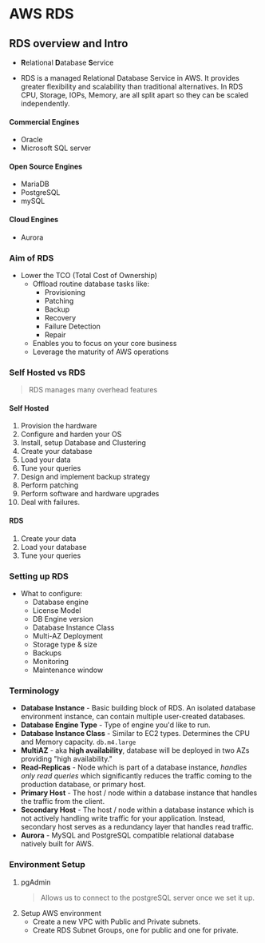 # AWS RDS

## RDS overview and Intro

- **R**elational **D**atabase **S**ervice

- RDS is a managed Relational Database Service in AWS. It provides greater flexibility and scalability than traditional alternatives. In RDS CPU, Storage, IOPs, Memory, are all split apart so they can be scaled independently.

#### Commercial Engines

- Oracle
- Microsoft SQL server

#### Open Source Engines

- MariaDB
- PostgreSQL
- mySQL

#### Cloud Engines

- Aurora

### Aim of RDS

- Lower the TCO (Total Cost of Ownership)
  - Offload routine database tasks like:
    - Provisioning
    - Patching
    - Backup
    - Recovery
    - Failure Detection
    - Repair
  - Enables you to focus on your core business
  - Leverage the maturity of AWS operations

### Self Hosted vs RDS

> RDS manages many overhead features

#### Self Hosted

1. Provision the hardware
2. Configure and harden your OS
3. Install, setup Database and Clustering
4. Create your database
5. Load your data
6. Tune your queries
7. Design and implement backup strategy
8. Perform patching
9. Perform software and hardware upgrades
10. Deal with failures.

#### RDS

1. Create your data
2. Load your database
3. Tune your queries

### Setting up RDS

- What to configure:
  - Database engine
  - License Model
  - DB Engine version
  - Database Instance Class
  - Multi-AZ Deployment
  - Storage type & size
  - Backups
  - Monitoring
  - Maintenance window

### Terminology

- **Database Instance** - Basic building block of RDS. An isolated database environment instance, can contain multiple user-created databases.
- **Database Engine Type** - Type of engine you'd like to run.
- **Database Instance Class** - Similar to EC2 types. Determines the CPU and Memory capacity. `db.m4.large`
- **MultiAZ** - aka **high availability**, database will be deployed in two AZs providing "high availability."
- **Read-Replicas** - Node which is part of a database instance, _handles only read queries_ which significantly reduces the traffic coming to the production database, or primary host.
- **Primary Host** - The host / node within a database instance that handles the traffic from the client.
- **Secondary Host** - The host / node within a database instance which is not actively handling write traffic for your application. Instead, secondary host serves as a redundancy layer that handles read traffic.
- **Aurora** - MySQL and PostgreSQL compatible relational database natively built for AWS.

### Environment Setup

1. pgAdmin
   > Allows us to connect to the postgreSQL server once we set it up.
2. Setup AWS environment
   - Create a new VPC with Public and Private subnets.
   - Create RDS Subnet Groups, one for public and one for private.

